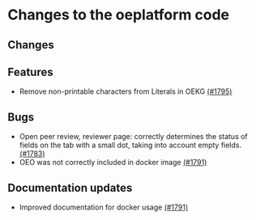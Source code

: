 # Changes to the oeplatform code

## Changes

## Features
- Remove non-printable characters from Literals in OEKG [(#1795)](https://github.com/OpenEnergyPlatform/oeplatform/pull/1795)

## Bugs
- Open peer review, reviewer page: correctly determines the status of fields on the tab with a small dot, taking into account empty fields. [(#1783)](https://github.com/OpenEnergyPlatform/oeplatform/pull/1783)
- OEO was not correctly included in docker image [(#1791)](https://github.com/OpenEnergyPlatform/oeplatform/pull/1791)

## Documentation updates
- Improved documentation for docker usage [(#1791)](https://github.com/OpenEnergyPlatform/oeplatform/pull/1791)
